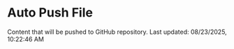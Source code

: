 # Auto Push File

Content that will be pushed to GitHub repository.
Last updated: 08/23/2025, 10:22:46 AM